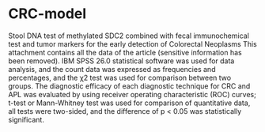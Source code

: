 # CRC-model
Stool DNA test of methylated SDC2 combined with fecal immunochemical test and tumor markers for the early detection of Colorectal Neoplasms
This attachment contains all the data of the article (sensitive information has been removed).
IBM SPSS 26.0 statistical software was used for data analysis, and the count data was expressed as frequencies and percentages, and the χ2 test was used for comparison between two groups. The diagnostic efficacy of each diagnostic technique for CRC and APL was evaluated by using receiver operating characteristic (ROC) curves; t-test or Mann-Whitney test was used for comparison of quantitative data, all tests were two-sided, and the difference of p < 0.05 was statistically significant.

